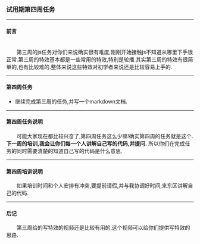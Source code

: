 ### 试用期第四周任务
<hr>

#### 前言
<br>
&emsp;&emsp;第三周的js任务对你们来说确实很有难度,刚刚开始接触js不知道从哪里下手很正常.第三周的特效基本都是一些常用的特效,特别是轮播.其实第三周的特效有很简单的,也有比较难的.整体来说这些特效对初学者来说还是比较容易上手的.
<hr>

#### 第四周任务
- 继续完成第三周的任务,并写一个markdown文档.
<hr>

#### 第四周任务说明
&emsp;&emsp;可能大家现在都比较兴奋了,第四周任务这么少嘛!确实第四周的任务就是这个. **下一周的培训,我会让你们每一个人讲解自己写的代码,并提问.** 所以你们在完成任务的同时需要清楚的知道自己写的代码是什么意思.<hr>

#### 第四周培训说明
&emsp;&emsp;如果培训时间和个人安排有冲突,要提前请假,并与我协调好时间,来东区讲解自己的代码.<hr>

#### 后记
&emsp;&emsp;第三周给的写特效的视频还是比较有用的,这个视频可以给你们提供写特效的思路.

